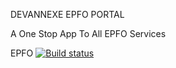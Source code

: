 DEVANNEXE EPFO PORTAL

A One Stop App To All EPFO Services

EPFO
[![Build status](https://build.appcenter.ms/v0.1/apps/45cffc0e-953b-4b8f-b2e3-68b90c8d9bd1/branches/master/badge)](https://appcenter.ms)

